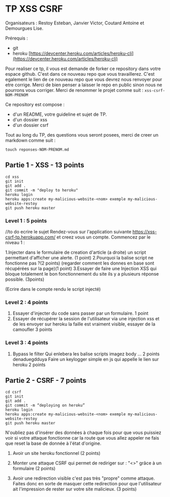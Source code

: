 # TP XSS CSRF
Organisateurs : Restoy Esteban, Janvier Victor, Coutard Antoine et Demourgues Lise.

Prérequis :
 - git
 - heroku [https://devcenter.heroku.com/articles/heroku-cli](https://devcenter.heroku.com/articles/heroku-cli)

Pour realiser ce tp, il vous est demande de forker ce repository dans votre espace github.
C'est dans ce nouveau repo que vous travaillerez. 
C'est egalement le lien de ce nouveau repo que vous devrez nous renvoyer pour etre corrige.
Merci de bien penser a laisser le repo en public sinon nous ne pourrons vous corriger.
Merci de renommer le projet comme suit : `xss-csrf-NOM-PRENOM`

Ce repository est compose :
 - d'un README, votre guideline et sujet de TP.
 - d'un dossier xss
 - d'un dossier csrf

Tout au long du TP, des questions vous seront posees, merci de creer un markdown comme suit : 
```
touch reponses-NOM-PRENOM.md
```

## Partie 1 - XSS - 13 points
```
cd xss 
git init 
git add .
git commit -m "deploy to heroku"
heroku login 
heroku apps:create my-malicious-website-<nom> exemple my-malicious-website-restoy
git push heroku master
```
### Level 1 : 5 points

//to do ecrire le sujet
Rendez-vous sur l'application suivante https://xss-csrf-tp.herokuapp.com/ et creez vous un compte.
Commencez par le niveau 1 : 

1.Injecter dans le formulaire de creation d'article (a droite) un script permettant d'afficher une alerte. (1 point)
2.Pourquoi la balise script ne fonctionne pas ?(2 points) (regarder comment les donnes en base sont récupérées sur la page)(1 point)
3.Essayer de faire une Injection XSS qui bloque totalement le bon fonctionnement du site ils y a plusieurs réponse possible. (3points)

(Ecrire dans le compte rendu le script injecté)

### Level 2 : 4 points

1. Essayer d'injecter du code sans passer par un formulaire.  1 point 
1. Essayer de récupérer la session de l'utilisateur via une injection xss et de les envoyer sur heroku la faille est vraiment visible, essayer de la camoufler  3 points

### Level 3 : 4 points

1. Bypass le filter Qui enlebera les balise scripts imagez body  ...  2 points
<img>denaduegdduya
Faire un keylogger simple en js qui appelle le lien sur heroku  2 points


## Partie 2 - CSRF - 7 points

```
cd csrf
git init
git add .
git commit -m “deploying on heroku” 
heroku login 
heroku apps:create my-malicious-website-<nom> exemple my-malicious-website-restoy
git push heroku master
```

N'oubliez pas d'insérer des données à chaque fois pour que vous puissiez voir si votre attaque fonctionne car la route que vous allez appeler ne fais que reset la base de donnée à l'état d'origine.

1. Avoir un site heroku fonctionnel (2 points)

2. Monter une attaque CSRF qui permet de rediriger sur : "<<URL>>" grâce à un formulaire (2 points)

3. Avoir une redirection visible c'est pas très "propre" comme attaque.
Faites donc en sorte de masquer cette redirection pour que l'utilisateur ait l'impression de rester sur votre site malicieux.  (3 points)
  
